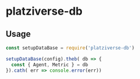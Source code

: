 # platziverse-db

## Usage

``` js
const setupDataBase = require('platziverse-db')

setupDataBase(config).theb( db => {
  const { Agent, Metric } = db
}).cath( err => console.error(err))
```